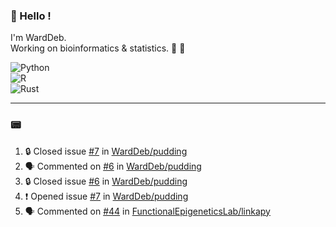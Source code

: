 ### :robot: Hello !

I'm WardDeb.  
Working on bioinformatics & statistics. 🧬 🧪  

![Python](https://img.shields.io/badge/python-3670A0?style=for-the-badge&logo=python&logoColor=ffdd54)  
![R](https://img.shields.io/badge/r-%23276DC3.svg?style=for-the-badge&logo=r&logoColor=white)  
![Rust](https://img.shields.io/badge/rust-%23000000.svg?style=for-the-badge&logo=rust&logoColor=white)  

---

### :pager:

<!--START_SECTION:activity-->
1. 🔒 Closed issue [#7](https://github.com/WardDeb/pudding/issues/7) in [WardDeb/pudding](https://github.com/WardDeb/pudding)
2. 🗣 Commented on [#6](https://github.com/WardDeb/pudding/issues/6#issuecomment-3338296054) in [WardDeb/pudding](https://github.com/WardDeb/pudding)
3. 🔒 Closed issue [#6](https://github.com/WardDeb/pudding/issues/6) in [WardDeb/pudding](https://github.com/WardDeb/pudding)
4. ❗ Opened issue [#7](https://github.com/WardDeb/pudding/issues/7) in [WardDeb/pudding](https://github.com/WardDeb/pudding)
5. 🗣 Commented on [#44](https://github.com/FunctionalEpigeneticsLab/linkapy/pull/44#issuecomment-3311992809) in [FunctionalEpigeneticsLab/linkapy](https://github.com/FunctionalEpigeneticsLab/linkapy)
<!--END_SECTION:activity-->

